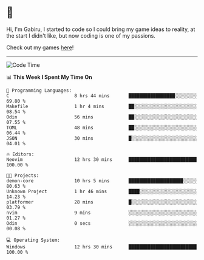 # 🐀

Hi, I'm Gabiru, I started to code so I could bring my game ideas to reality, at the start I didn't like, but now coding is one of my passions.

Check out my games [here](https://gabiru.art/projetos/)!

---

<!--START_SECTION:waka-->
![Code Time](http://img.shields.io/badge/Code%20Time-489%20hrs%2022%20mins-blue)

📊 **This Week I Spent My Time On** 

```text
💬 Programming Languages: 
C                        8 hrs 44 mins       █████████████████░░░░░░░░   69.80 % 
Makefile                 1 hr 4 mins         ██░░░░░░░░░░░░░░░░░░░░░░░   08.54 % 
Odin                     56 mins             ██░░░░░░░░░░░░░░░░░░░░░░░   07.55 % 
TOML                     48 mins             ██░░░░░░░░░░░░░░░░░░░░░░░   06.44 % 
JSON                     30 mins             █░░░░░░░░░░░░░░░░░░░░░░░░   04.01 % 

🔥 Editors: 
Neovim                   12 hrs 30 mins      █████████████████████████   100.00 % 

🐱‍💻 Projects: 
demon-core               10 hrs 5 mins       ████████████████████░░░░░   80.63 % 
Unknown Project          1 hr 46 mins        ████░░░░░░░░░░░░░░░░░░░░░   14.23 % 
platformer               28 mins             █░░░░░░░░░░░░░░░░░░░░░░░░   03.79 % 
nvim                     9 mins              ░░░░░░░░░░░░░░░░░░░░░░░░░   01.27 % 
Odin                     0 secs              ░░░░░░░░░░░░░░░░░░░░░░░░░   00.08 % 

💻 Operating System: 
Windows                  12 hrs 30 mins      █████████████████████████   100.00 % 
```


<!--END_SECTION:waka-->
